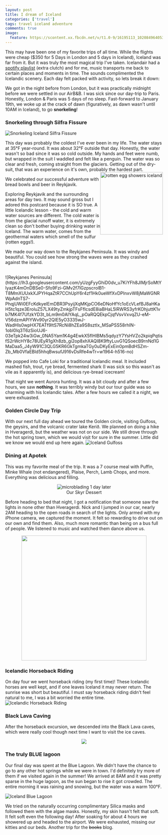 ```yaml
---
layout: post
title: I dream of Iceland
categories: ['travel']
tags: travel iceland adventure
comments: true
image:
  feature: https://scontent.xx.fbcdn.net/v/t1.0-9/16195113_10208496405343272_4842128257955260307_n.jpg?oh=593634b051ea820869a6b94be52e2878&oe=590BCB63
---
```


This may have been one of my favorite trips of all time. <!--more-->While the flights were cheap ($350 for 5 Days in London and 5 days in Iceland),
Iceland was far from it. But it was truly the most magical trip I've taken. Icelandair had a [spotify playlist](https://open.spotify.com/user/icelandair/playlist/28eBhAwh4s7NJL8H8PJ5v6) (extra clutch) and for me,
music transports me back to certain places and moments in time. The sounds complimented the Icelandic scenery. Each day felt packed with activity, so lets break it down:

We got in the night before from London, but it was practically midnight before we were settled in our AirB&B. I was sick since our day-trip
to Paris. Honestly, London & Paris was 5 days of no sleep. Fast-forward to January 19th, we woke up at the crack of dawn 
(figuratively, as dawn wasn't until 10AM in Iceland), to go **snorkeling**!

### Snorkeling through Silfra Fissure

![Snorkeling Iceland Silfra Fissure](https://lh3.googleusercontent.com/JLfxIGCgQP9nTo_IwhBXpVSbRaeVvr-KA3jHdP3WuOeiEIgQsy232qEFsfITxcNicjL8w1VWh_6Q_d21erqsA_pTegsEDTC7UBZUmeCkb6lDN39PbE6OT-qZMtLvEk1XJf00KplEnghZIDlMSOQ5hBt1e94ve1qHb0M9gRwpLhCjjYHByvJj17RAvJ9KnVwOs8xcoFX1z-PV-uTzmDr4II2KDyPrcC3A4lT2he0bPDo3G3Eta8hDWPOs9PQgOzByotDG7Avr1k8UqZ7DAG1acRmZE6xUKxPCdQSgzwnViHo-aDD4L2SZuuup73b33rRvODdd4wDXmgBqDwRXoOv0yO_-g5eswH840s3xyxBaNPR6bfuHg9txqAQKPfAUu7c4XRpTc0nKIWdOOcIfypclBBhbelSmoLUllN7uH2sZGTWuXzsldjNca_NWwSmJQyloPDVddSgaRLRlOM33s0os6gigz3foyBSvN8GEWqMLikSXQn5LtiBIW1QBoIIGxZQpCUfar0UihbaFThKunXlo41664dvyvmBK9mLWXyUD-ZlJqB_9b4fuzGm7Ky-Qz_zj2HV2bRNWgqoilNMlcCU5QdfMsHzOuhEu0sr0IyJ5gmLyfMYDuR89z-Iawc0ph4HzQ5tkRiI5o0VT9Irg00UoNeo2a7SuChRlnnqWaS5jgw=w1800-h719-no)

This day was probably the coldest I've ever been in my life. The water stays at 35°F year-round. It was about 32°F outside that day.
Honestly, the water wasn't so bad since it was so cold outside. My hands and feet were numb, but wrapped in the suit I waddled and felt like a penguin.
The water was so clear and fresh, coming straight from the glaciers. 
Getting out of the dry-suit, that was an experience on it's own, probably the hardest part.
<img alt="rotten egg showers iceland" src="http://kraum.is/wp-content/uploads/sites/6/2015/02/3729_164427890347591_91706224_n.jpg" style="float: right;" width="200">

We celebrated our successful adventure with bread bowls and beer in Reykjavik. 

Exploring Reykjavik and the surrounding areas for day two. It may sound gross but I adored this postcard because it is SO true.
A little Icelandic lesson - the cold and warm water sources are different. The cold water is from the glacial runoff water, it is
extremely clean so don't bother buying drinking water in Iceland. The warm water, comes from the geothermal waters which smell of
the sulfur (rotten eggs!).

We made our way down to the Reykjanes Peninsula. It was windy and beautiful. 
You could see how strong the waves were as they crashed against the island.

<br/>
![Reykjanes Peninsula](https://lh3.googleusercontent.com/yUzgFyyGhiD0dv_u7KiYFh8JlMjrSoMtYIyazK4mOnDBSe0-Sfo9Fzi-GMv2f7lGzpscrolB1-T8MmXUUxkXJPYHqaZtR7CChUpY6r4zf1Hk0ueWfXvDPInxvW8jMaWGNRWpAdnTS7-PhqjUWi0EFcKdkyelEmDBR3PsyijXqMKjpCO6eDNoHfYc1oEcVLefBJ8aHKaH5tc1qze3EroluZ57LX49tyZmkjpTFsFfIcsdE8iaBHaL5lRWRS3yfrKOhjuttK1vb7MK4f7UfzkYD3t_bLm9m0AIYAqL_pOaRQQEkpCjqfVsvVxvqZU-eM-V56dzmAPlYWv90yr2QIE5yO3335wJ-WadHls0wpHX7EATf9ltS7RcNi8hZEa9S8sztIx_MSaPSS58rhIN-1obl0lq3T6zSioUJ6-03eTpk24w3iGw_0NA5Yam1K4g4EwkX5flHlBMs5qdyzY7YsHVZo2kpiqPqtisfS2rWcHY8c78UEyR1gXh8zb_gi2op8xhXAQI8K9ftyLuvG1QSoecB9rnNd1GMaDaa5_J4yW91C3QLG5KR6GkTgmkaTGy0uDKyExEin0pmBdHSZm-Zb_Mb0VfaEBld5hhqBwsufJ916vDsRfe4wTr=w1964-h516-no)

We popped into Cafe Loki for a traditional Icelandic meal. It included mashed fish, trout, rye bread, fermented shark (I was sick
so this wasn't as vile as it apparently is), and delicious rye-bread icecream! 

That night we went Aurora hunting. It was a bit cloudy and after a few hours, we saw **nothing**. It was terribly windy but our
tour guide was so charming with his Icelandic tales. After a few hours we called it a night, we were exhuasted.         

### Golden Circle Day Trip
With our next full day ahead we toured the Golden circle, visiting Gulfoss, the geysirs, and the volcanic crater lake Kerið. We planned on doing a hike in 
Hveragerdi, but the weather was not on our side. We still drove through the hot spring town, which we would visit for sure in the summer. 
Little did we know we would end up here again.
![Iceland Gulfoss](https://scontent.xx.fbcdn.net/v/t1.0-9/16142827_10208457098080615_1382265414289218733_n.jpg?oh=2257ba035156ff8ab87baa7450bbd120&oe=593DCDE7)

### Dining at Apotek

This was my favorite meal of the trip. It was a 7 course meal with Puffin, Minke Whale (not endangered), Plaise, Perch, Lamb Chops, and more. Everything
was delicious and filling.

<center><figure>
  <img alt="microblading 1 day later" src="https://scontent.xx.fbcdn.net/v/t1.0-0/p206x206/16195795_10208486201968194_5594467682066631194_n.jpg?oh=e590e0be4febb730677c46c08e83b83b&oe=5945F679">
  <figcaption>Our Skyr Dessert</figcaption>
</figure>
</center>




Before heading to bed that night, I got a notification that someone saw the lights in none other than Hveragerdi. 
Nick and I jumped in our car, nearly 2AM heading to the open roads in search of the lights. 
Only armed with my iPhone camera, we captured the moment. It felt so rewarding to drive out on our own and find them. Also,
much more romantic than being on a bus full of people. We listened to music and watched them dance above us.

<center><img src="https://scontent.xx.fbcdn.net/v/t1.0-9/16195106_10208458073184992_305127084858575081_n.jpg?oh=82aee46f9c6978c4ae0a5b7d1e134d2a&oe=59067FE4" width="400"></center>

### Icelandic Horseback Riding 

On day four we went horseback riding (my first time)! These Icelandic horses are well kept, and if one leaves Iceland it may never return.
The sunrise was short but beautiful. I must say horseback riding didn't feel natural to me, I was a bit worried the entire time.
![Icelandic Horseback Riding](https://lh3.googleusercontent.com/qBD8gRUd6zOxhQtbpsaBdSgvGhptueC585K36T717zUdiUEnbf6LrhNIRa8KHNRBgCEprYd-w2Se2H5ll72xlnD5_K8VeYTRFiscvNRDG51YQJhjOvpYuJW-w6zukHR3VPcTJ4Xbyx30f-1fVTaqEx6pKJm5S2xlo4d0z8mpUhssVXG8lYnd3776U7-5JZvQSc01J4-V7LXLIERz-Kigxb3bYWcCmWdHkjLhtUhMN5lD2qzRiG5j17YD_8Z8A2KCMiT0_t3n9SF5jll6NVMUdhppVnF9WL_VyQVXhKilPi1G0VrRVrC_FFOBF1Wc3mqi0pr2g3lvAVMrTCjDRKaancWcslJyL2GlGvvrGQ8Na0Eaqen62vLp8Rhs5zH5cMQIQCPYln6rP02e9f-40ApgBRmcgYH-nEXqIhfxeSUgrrZfSoH0iFFsQXbtNHD-J8ycdCbzBTE1Nhyh2FeD-kJWW7-kdUu8YNI6LolFF7sqxp_ZnzQdkDHG7a8NV28wRqokiS_Xls__ErbhHw2oid3n8iTB1Qh829tRYQF-II6bMcGaqYrdWY0-8BP-oFhmTdl0uff1sxQre02ni0p9poMhqSrpz5T9jU_NLxp6WB0wh0vYyzby5956=w1497-h718-no)

### Black Lava Caving

After the horseback excursion, we descended into the Black Lava caves, which were really cool though next time I want to visit the ice caves.
<center><img src="https://scontent.xx.fbcdn.net/v/t1.0-0/p206x206/16142953_10208486202728213_4916641317968687033_n.jpg?oh=a8113b631bf9231b8b8d7c6ef97af385&oe=59099701"></center>

### The truly BLUE lagoon
Our final day was spent at the Blue Lagoon. We didn't have the chance to go to any other hot springs while we were in town. 
I'd definitely try more of them if we visited again in the summer! We arrived at 8AM and it was pretty sparse in the huge lagoon,
as the sun began to rise it got crowded. The entire morning it was raining and snowing, but the water was a warm 100°F. 

![Iceland Blue Lagoon](https://lh3.googleusercontent.com/vvPRVc1Yb_-Zh2G9SqdQ8zHfTxH-Ro_JvFu1jSXAfGsZwyk80EWhNRH-HKBSNbZTS0vxydip9t2G1o_Sh2VIW6FFDrvebUmvyVKqgDShXiAYaVdrORfcGI6A0ZorF84o63gQOrfzkrzXFVaunU0YJkIe7txpE9XB5WP5f4gQ6OaqgwPi4K7kYywXcczMCYw6cr3msEPzQlH435cG2x-mW4NfGCRm08c2scj0EDLkpxoADfMNOrknb_jCxEaFJj0cNl4A2D0pRIb_4s4jrUzFtXbkG88XBd5bH9DNPIzqw9VSbhLbza1A6oMFCCPNElNKDDiFcn2V4S2MQ9zPvH7DNixtLWwuJBufcz-c0byyAI9oczfV2ijcmbt7j0PnYEjwoP8mu-lO-t-FGEsSpx3UR-Hx83DhOFn4d4x4s6dVNJV9psqHWHeM85iXmgH7ByK1C20PVTQmSpOGPF2jtYiXyGWSbIcZjRN_gzzDmPF5n4j7h2tzHzN_uUS5_0496mF5dVasEedm0EV1Sa1dY6JSB-pHgdDmVqyAoGu0g5HdC3_pNLYpTMulLOr15uoS8CCcPc9GGV8agpF9lbka2mqUdMLXR44Qqors2oJZ1rqvV-5OX1gKKISz=w1617-h757-no)

We tried on the naturally occurring complimentary Silica masks and followed them with the algae masks. Honestly, my skin hasn't felt that soft. It felt soft even the following day!
After soaking for about 4 hours we showered up and headed to the airport. We were exhausted, missing our kitties and our beds.
Another trip for the <s>books</s> blog.